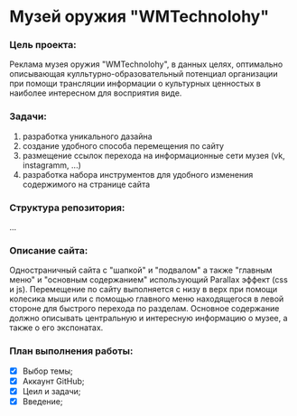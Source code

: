 # Музей оружия "WMTechnolohy"
### Цель проекта:
Реклама музея оружия "WMTechnolohy", в данных целях, оптимально описывающая кулльтурно-образовательный потенциал организации при помощи трансляции информации о культурных ценностых в наиболее интересном для восприятия виде.
### Задачи:
1) разработка уникального дазайна
2) создание удобного способа перемещения по сайту
3) размещение ссылок перехода на информационные сети музея (vk, instagramm, ...)
4) разработка набора инструментов для удобного изменения содержимого на странице сайта
### Структура репозитория:
...
### Описание сайта:
Одностраничный сайта с "шапкой" и "подвалом" а также "главным меню" и "основным содержанием" использующий Parallax эффект (css и js). Перемещение по сайту выполняется с низу в верх при помощи колесика мыши или с помощью главного меню находящегося в левой стороне для быстрого перехода по разделам. Основное содержание должно описывать центральную и интересную информацию о музее, а также о его экспонатах.    
### План выполнения работы:
 - [X] Выбор темы;
 - [X] Аккаунт GitHub;
 - [X] Цеил и задачи;
 - [X] Введение;
